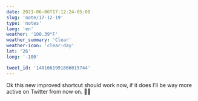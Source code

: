 ```yaml
---
date: 2021-06-06T17:12:24-05:00
slug: 'note/17-12-19'
type: 'notes'
lang: 'en'
weather: '100.39°F'
weather_summary: 'Clear'
weather-icon: 'clear-day'
lat: '26'
long: '-100'

tweet_id: '1401661991866015744'
---
```

Ok this new improved shortcut should work now, if it does I’ll be way more active on Twitter from now on. 🤞🏼